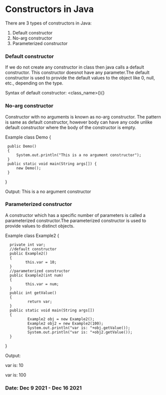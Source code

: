 # Constructors in Java 

There are 3 types of constructors in Java:
 1. Default constructor
 2. No-arg constructor
 3. Parameterized constructor

 
### Default constructor
 If we do not create any constructor in class then java calls a default constructor. This constructor doesnot have any parameter.The default constructor is used to provide the default values to the object like 0, null, etc., depending on the type.
 
 Syntax of default constructor:
<class_name>(){}  

### No-arg constructor
Constructor with no arguments is known as no-arg constructor. The pattern is same as default constructor, however body can have any code unlike default constructor where the body of the constructor is empty.

Example 
class Demo
{

     public Demo()
     {
         System.out.println("This is a no argument constructor");
     }
     public static void main(String args[]) {
    	 new Demo();
     }
}

Output:
This is a no argument constructor

### Parameterized constructor
A constructor which has a specific number of parameters is called a parameterized constructor.The parameterized constructor is used to provide values to distinct objects.

Example
class Example2
{

      private int var;
      //default constructor
      public Example2()
      {
             this.var = 10;
      }
      //parameterized constructor
      public Example2(int num)
      {
             this.var = num;
      }
      public int getValue()
      {
              return var;
      }
      public static void main(String args[])
      {
              Example2 obj = new Example2();
              Example2 obj2 = new Example2(100);
              System.out.println("var is: "+obj.getValue());
              System.out.println("var is: "+obj2.getValue());
      }
}

Output:

var is: 10

var is: 100


### Date: Dec 9  2021 - Dec 16  2021
